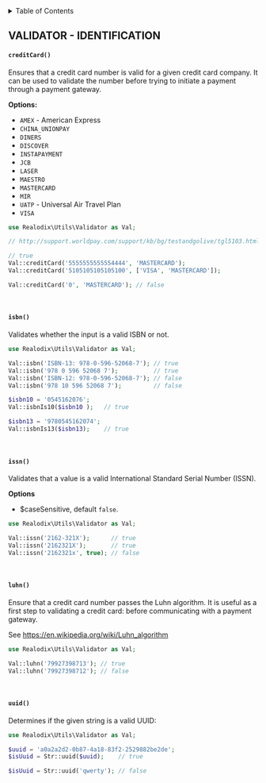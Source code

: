 <!-- START doctoc generated TOC please keep comment here to allow auto update -->
<!-- DON'T EDIT THIS SECTION, INSTEAD RE-RUN doctoc TO UPDATE -->
<details>
<summary>Table of Contents</summary>

- [VALIDATOR - IDENTIFICATION](#validator---identification)
    - [`creditCard()`](#creditcard)
    - [`isbn()`](#isbn)
    - [`issn()`](#issn)
    - [`luhn()`](#luhn)
    - [`uuid()`](#uuid)

</details>
<!-- END doctoc generated TOC please keep comment here to allow auto update -->

VALIDATOR - IDENTIFICATION
---

#### `creditCard()`

Ensures that a credit card number is valid for a given credit card company. It can be used to validate the number before trying to initiate a payment through a payment gateway.

**Options:**
- `AMEX` - American Express
- `CHINA_UNIONPAY`
- `DINERS`
- `DISCOVER`
- `INSTAPAYMENT`
- `JCB`
- `LASER`
- `MAESTRO`
- `MASTERCARD`
- `MIR`
- `UATP` - Universal Air Travel Plan
- `VISA`

```php
use Realodix\Utils\Validator as Val;

// http://support.worldpay.com/support/kb/bg/testandgolive/tgl5103.html

// true
Val::creditCard('5555555555554444', 'MASTERCARD');
Val::creditCard('5105105105105100', ['VISA', 'MASTERCARD']);

Val::creditCard('0', 'MASTERCARD'); // false
```

<br>

#### `isbn()`

Validates whether the input is a valid ISBN or not.

```php
use Realodix\Utils\Validator as Val;

Val::isbn('ISBN-13: 978-0-596-52068-7'); // true
Val::isbn('978 0 596 52068 7');          // true
Val::isbn('ISBN-12: 978-0-596-52068-7'); // false
Val::isbn('978 10 596 52068 7');         // false

$isbn10 = '0545162076';
Val::isbnIs10($isbn10 );   // true

$isbn13 = '9780545162074';
Val::isbnIs13($isbn13);    // true
```

<br>

#### `issn()`

Validates that a value is a valid International Standard Serial Number (ISSN).

**Options**
- $caseSensitive, default `false`.

```php
use Realodix\Utils\Validator as Val;

Val::issn('2162-321X');      // true
Val::issn('2162321X');       // true
Val::issn('2162321x', true); // false
```

<br>

#### `luhn()`

Ensure that a credit card number passes the Luhn algorithm. It is useful as a first step to validating a credit card: before communicating with a payment gateway.

See https://en.wikipedia.org/wiki/Luhn_algorithm

```php
use Realodix\Utils\Validator as Val;

Val::luhn('79927398713'); // true
Val::luhn('79927398712'); // false
```

<br>

#### `uuid()`

Determines if the given string is a valid UUID:

```php
use Realodix\Utils\Validator as Val;

$uuid = 'a0a2a2d2-0b87-4a18-83f2-2529882be2de';
$isUuid = Str::uuid($uuid);    // true

$isUuid = Str::uuid('qwerty'); // false
```

